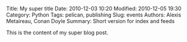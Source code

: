 Title: My super title
Date: 2010-12-03 10:20
Modified: 2010-12-05 19:30
Category: Python
Tags: pelican, publishing
Slug: events 
Authors: Alexis Metaireau, Conan Doyle
Summary: Short version for index and feeds

This is the content of my super blog post.

